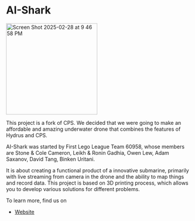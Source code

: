 # AI-Shark  

<img width="249" alt="Screen Shot 2025-02-28 at 9 46 58 PM" src="https://github.com/user-attachments/assets/3c16e635-4f47-4ef0-93fd-a3bb935c709b" />

This project is a fork of CPS.
We decided that we were going to make an affordable and amazing underwater drone that combines the features of Hydrus and CPS.

AI-Shark was started by First Lego League Team 60958, whose members are Stone & Cole Cameron, Leikh & Ronin Gadhia, Owen Lew, Adam Saxanov, David Tang, Binken Uritani. 

It is about creating a functional product of a innovative submarine, primarily with live streaming from camera in the drone and the ability to map things and record data. 
This project is based on 3D printing process, which allows you to develop various solutions for different problems. 

To learn more, find us on
- [Website](https://ai-sharkunderwatermapping.godaddysites.com/)
